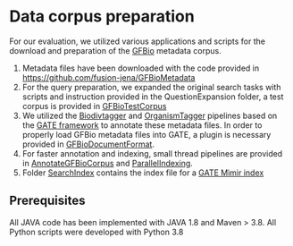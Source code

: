 
# Data corpus preparation

For our evaluation, we utilized various applications and scripts for the download and preparation of the [GFBio](https://www.gfbio.org) metadata corpus.

1. Metadata files have been downloaded with the code provided in https://github.com/fusion-jena/GFBioMetadata
2. For the query preparation, we expanded the original search tasks with scripts and instruction provided in the QuestionExpansion folder, a test corpus is provided in [GFBioTestCorpus](https://github.com/fusion-jena/semantic-search-usability-analysis/tree/main/data_corpus_preparation/GFBioTestCorpus)
3. We utilized the [Biodivtagger](https://github.com/fusion-jena/BiodivTagger) and [OrganismTagger](https://www.semanticsoftware.info/organism-tagger) pipelines based on the [GATE framework](https://github.com/GateNLP) to annotate these metadata files. In order to properly load GFBio metadata files into GATE, a plugin is necessary provided in [GFBioDocumentFormat](https://github.com/fusion-jena/semantic-search-usability-analysis/tree/main/data_corpus_preparation/GFBioDocumentFormat).
4. For faster annotation and indexing, small thread pipelines are provided in [AnnotateGFBioCorpus](https://github.com/fusion-jena/semantic-search-usability-analysis/tree/main/data_corpus_preparation/AnnotateGFBioCorpus) and [ParallelIndexing](https://github.com/fusion-jena/semantic-search-usability-analysis/tree/main/data_corpus_preparation/ParallelIndexing).
5. Folder [SearchIndex](https://github.com/fusion-jena/semantic-search-usability-analysis/tree/main/data_corpus_preparation/SearchIndex) contains the index file for a [GATE Mìmir index](https://github.com/GateNLP/mimir)

## Prerequisites

All JAVA code has been implemented with JAVA 1.8 and Maven > 3.8. All Python scripts were developed with Python 3.8
